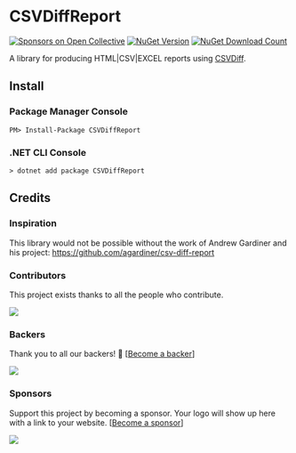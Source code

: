 # CSVDiffReport

[![Sponsors on Open Collective](https://opencollective.com/csvdiff/sponsors/badge.svg)](#sponsors)
<a href="https://www.nuget.org/packages/CSVDiffReport"><img src="https://img.shields.io/nuget/v/CSVDiffReport.svg" alt="NuGet Version" /></a>
<a href="https://www.nuget.org/packages/CSVDiffReport"><img src="https://img.shields.io/nuget/dt/CSVDiffReport.svg" alt="NuGet Download Count" /></a>

A library for producing HTML|CSV|EXCEL reports using <a href="https://github.com/WillemOpperman/csv-diff-dotnet">CSVDiff</a>.

## Install

### Package Manager Console

```
PM> Install-Package CSVDiffReport
```

### .NET CLI Console

```
> dotnet add package CSVDiffReport
```


## Credits

### Inspiration

This library would not be possible without the work of Andrew Gardiner and his project:
https://github.com/agardiner/csv-diff-report

### Contributors

This project exists thanks to all the people who contribute.

<a href="https://github.com/WillemOpperman/csv-diff-report-dotnet/graphs/contributors"><img src="https://opencollective.com/csvdiff/contributors.svg?width=890&button=false" /></a>

### Backers

Thank you to all our backers! 🙏 [[Become a backer](https://opencollective.com/csvdiff#backer)]

<a href="https://opencollective.com/csvdiff#backers" target="_blank"><img src="https://opencollective.com/csvdiff/backers.svg?width=890"></a>

### Sponsors

Support this project by becoming a sponsor. Your logo will show up here with a link to your website. [[Become a sponsor](https://opencollective.com/csvdiff#sponsor)]

<a href="https://opencollective.com/csvdiff/sponsor/0/website" target="_blank"><img src="https://opencollective.com/csvdiff/sponsor/0/avatar.svg"></a>